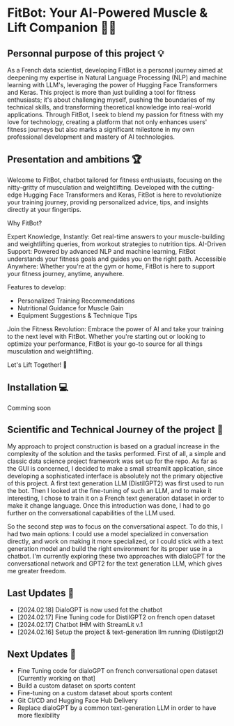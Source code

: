 # FitBot: Your AI-Powered Muscle & Lift Companion 🏋️‍♂️

## Personnal purpose of this project :bulb:
As a French data scientist, developing FitBot is a personal journey aimed at deepening my expertise in Natural Language Processing (NLP) and machine learning with LLM's, leveraging the power of Hugging Face Transformers and Keras. This project is more than just building a tool for fitness enthusiasts; it's about challenging myself, pushing the boundaries of my technical skills, and transforming theoretical knowledge into real-world applications. Through FitBot, I seek to blend my passion for fitness with my love for technology, creating a platform that not only enhances users' fitness journeys but also marks a significant milestone in my own professional development and mastery of AI technologies.

## Presentation and ambitions :trophy:
Welcome to FitBot, chatbot tailored for fitness enthusiasts, focusing on the nitty-gritty of musculation and weightlifting. Developed with the cutting-edge Hugging Face Transformers and Keras, FitBot is here to revolutionize your training journey, providing personalized advice, tips, and insights directly at your fingertips.

Why FitBot?

Expert Knowledge, Instantly: Get real-time answers to your muscle-building and weightlifting queries, from workout strategies to nutrition tips.
AI-Driven Support: Powered by advanced NLP and machine learning, FitBot understands your fitness goals and guides you on the right path.
Accessible Anywhere: Whether you're at the gym or home, FitBot is here to support your fitness journey, anytime, anywhere.

Features to develop:
- Personalized Training Recommendations
- Nutritional Guidance for Muscle Gain
- Equipment Suggestions & Technique Tips

Join the Fitness Revolution: Embrace the power of AI and take your training to the next level with FitBot. Whether you're starting out or looking to optimize your performance, FitBot is your go-to source for all things musculation and weightlifting.

Let's Lift Together! 🚀

## Installation :computer:
Comming soon

## Scientific and Technical Journey of the project :book:
My approach to project construction is based on a gradual increase in the complexity of the solution and the tasks performed. First of all, a simple and classic data science project framework was set up for the repo. As far as the GUI is concerned, I decided to make a small streamlit application, since developing a sophisticated interface is absolutely not the primary objective of this project. A first text generation LLM (DistilGPT2) was first used to run the bot. Then I looked at the fine-tuning of such an LLM, and to make it interesting, I chose to train it on a French text generation dataset in order to make it change language. Once this introduction was done, I had to go further on the conversational capabilities of the LLM used.

So the second step was to focus on the conversational aspect. To do this, I had two main options: I could use a model specialized in conversation directly, and work on making it more specialized, or I could stick with a text generation model and build the right environment for its proper use in a chatbot. I'm currently exploring these two approaches with dialoGPT for the conversational network and GPT2 for the text generation LLM, which gives me greater freedom.

## Last Updates :tada:
- [2024.02.18] DialoGPT is now used fot the chatbot
- [2024.02.17] Fine Tuning code for DistilGPT2 on french open dataset
- [2024.02.17] Chatbot IHM with StreamLit v.1
- [2024.02.16] Setup the project & text-generation llm running (Distilgpt2)

## Next Updates :wrench:
- Fine Tuning code for dialoGPT on french conversational open dataset [Currently working on that]
- Build a custom dataset on sports content
- Fine-tuning on a custom dataset about sports content
- Git CI/CD and Hugging Face Hub Delivery
- Replace dialoGPT by a common text-generation LLM in order to have more flexibility